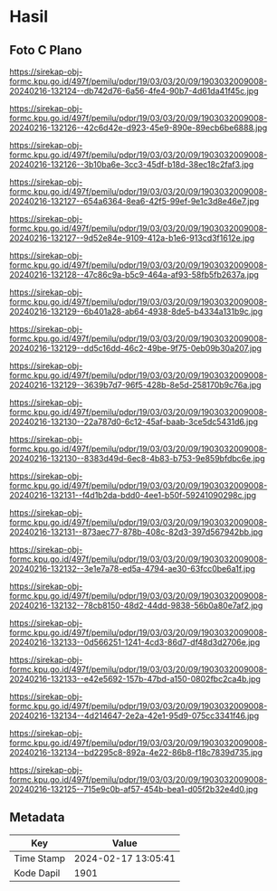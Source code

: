 # Hasil

## Foto C Plano

https://sirekap-obj-formc.kpu.go.id/497f/pemilu/pdpr/19/03/03/20/09/1903032009008-20240216-132124--db742d76-6a56-4fe4-90b7-4d61da41f45c.jpg

https://sirekap-obj-formc.kpu.go.id/497f/pemilu/pdpr/19/03/03/20/09/1903032009008-20240216-132126--42c6d42e-d923-45e9-890e-89ecb6be6888.jpg

https://sirekap-obj-formc.kpu.go.id/497f/pemilu/pdpr/19/03/03/20/09/1903032009008-20240216-132126--3b10ba6e-3cc3-45df-b18d-38ec18c2faf3.jpg

https://sirekap-obj-formc.kpu.go.id/497f/pemilu/pdpr/19/03/03/20/09/1903032009008-20240216-132127--654a6364-8ea6-42f5-99ef-9e1c3d8e46e7.jpg

https://sirekap-obj-formc.kpu.go.id/497f/pemilu/pdpr/19/03/03/20/09/1903032009008-20240216-132127--9d52e84e-9109-412a-b1e6-913cd3f1612e.jpg

https://sirekap-obj-formc.kpu.go.id/497f/pemilu/pdpr/19/03/03/20/09/1903032009008-20240216-132128--47c86c9a-b5c9-464a-af93-58fb5fb2637a.jpg

https://sirekap-obj-formc.kpu.go.id/497f/pemilu/pdpr/19/03/03/20/09/1903032009008-20240216-132129--6b401a28-ab64-4938-8de5-b4334a131b9c.jpg

https://sirekap-obj-formc.kpu.go.id/497f/pemilu/pdpr/19/03/03/20/09/1903032009008-20240216-132129--dd5c16dd-46c2-49be-9f75-0eb09b30a207.jpg

https://sirekap-obj-formc.kpu.go.id/497f/pemilu/pdpr/19/03/03/20/09/1903032009008-20240216-132129--3639b7d7-96f5-428b-8e5d-258170b9c76a.jpg

https://sirekap-obj-formc.kpu.go.id/497f/pemilu/pdpr/19/03/03/20/09/1903032009008-20240216-132130--22a787d0-6c12-45af-baab-3ce5dc5431d6.jpg

https://sirekap-obj-formc.kpu.go.id/497f/pemilu/pdpr/19/03/03/20/09/1903032009008-20240216-132130--8383d49d-6ec8-4b83-b753-9e859bfdbc6e.jpg

https://sirekap-obj-formc.kpu.go.id/497f/pemilu/pdpr/19/03/03/20/09/1903032009008-20240216-132131--f4d1b2da-bdd0-4ee1-b50f-59241090298c.jpg

https://sirekap-obj-formc.kpu.go.id/497f/pemilu/pdpr/19/03/03/20/09/1903032009008-20240216-132131--873aec77-878b-408c-82d3-397d567942bb.jpg

https://sirekap-obj-formc.kpu.go.id/497f/pemilu/pdpr/19/03/03/20/09/1903032009008-20240216-132132--3e1e7a78-ed5a-4794-ae30-63fcc0be6a1f.jpg

https://sirekap-obj-formc.kpu.go.id/497f/pemilu/pdpr/19/03/03/20/09/1903032009008-20240216-132132--78cb8150-48d2-44dd-9838-56b0a80e7af2.jpg

https://sirekap-obj-formc.kpu.go.id/497f/pemilu/pdpr/19/03/03/20/09/1903032009008-20240216-132133--0d566251-1241-4cd3-86d7-df48d3d2706e.jpg

https://sirekap-obj-formc.kpu.go.id/497f/pemilu/pdpr/19/03/03/20/09/1903032009008-20240216-132133--e42e5692-157b-47bd-a150-0802fbc2ca4b.jpg

https://sirekap-obj-formc.kpu.go.id/497f/pemilu/pdpr/19/03/03/20/09/1903032009008-20240216-132134--4d214647-2e2a-42e1-95d9-075cc3341f46.jpg

https://sirekap-obj-formc.kpu.go.id/497f/pemilu/pdpr/19/03/03/20/09/1903032009008-20240216-132134--bd2295c8-892a-4e22-86b8-f18c7839d735.jpg

https://sirekap-obj-formc.kpu.go.id/497f/pemilu/pdpr/19/03/03/20/09/1903032009008-20240216-132125--715e9c0b-af57-454b-bea1-d05f2b32e4d0.jpg


## Metadata

| Key        | Value               |
| ---------- | ------------------- |
| Time Stamp | 2024-02-17 13:05:41 |
| Kode Dapil | 1901                |



